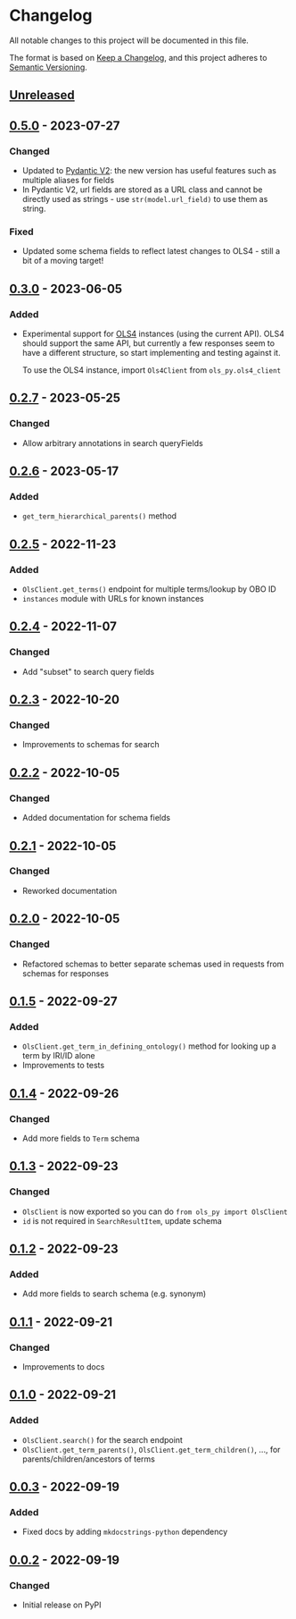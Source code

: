 # Changelog
All notable changes to this project will be documented in this file.

The format is based on [Keep a Changelog](https://keepachangelog.com/en/1.0.0/), and this project adheres to [Semantic Versioning](https://semver.org/spec/v2.0.0.html).

## [Unreleased]

## [0.5.0] - 2023-07-27
### Changed
- Updated to [Pydantic V2](https://docs.pydantic.dev/latest/): the new version has useful features such as multiple aliases for fields
- In Pydantic V2, url fields are stored as a URL class and cannot be directly used as strings - use `str(model.url_field)` to use them as string.

### Fixed
- Updated some schema fields to reflect latest changes to OLS4 - still a bit of a moving target!

## [0.3.0] - 2023-06-05
### Added
- Experimental support for [OLS4](https://www.ebi.ac.uk/ols4) instances (using the current
  API). OLS4 should support the same API, but currently a few responses seem
  to have a different structure, so start implementing and testing against it.

  To use the OLS4 instance, import `Ols4Client` from `ols_py.ols4_client`

## [0.2.7] - 2023-05-25
### Changed
- Allow arbitrary annotations in search queryFields

## [0.2.6] - 2023-05-17
### Added
- `get_term_hierarchical_parents()` method

## [0.2.5] - 2022-11-23
### Added
- `OlsClient.get_terms()` endpoint for multiple terms/lookup by OBO ID
- `instances` module with URLs for known instances

## [0.2.4] - 2022-11-07
### Changed
- Add "subset" to search query fields

## [0.2.3] - 2022-10-20
### Changed
- Improvements to schemas for search

## [0.2.2] - 2022-10-05
### Changed
- Added documentation for schema fields

## [0.2.1] - 2022-10-05
### Changed
- Reworked documentation

## [0.2.0] - 2022-10-05
### Changed
- Refactored schemas to better separate schemas used in requests from schemas for responses

## [0.1.5] - 2022-09-27
### Added
- `OlsClient.get_term_in_defining_ontology()` method for looking up a term by IRI/ID alone
- Improvements to tests

## [0.1.4] - 2022-09-26
### Changed
- Add more fields to `Term` schema

## [0.1.3] - 2022-09-23
### Changed
- `OlsClient` is now exported so you can do `from ols_py import OlsClient`
- `id` is not required in `SearchResultItem`, update schema

## [0.1.2] - 2022-09-23
### Added
- Add more fields to search schema (e.g. synonym)

## [0.1.1] - 2022-09-21
### Changed
- Improvements to docs

## [0.1.0] - 2022-09-21
### Added
- `OlsClient.search()` for the search endpoint
- `OlsClient.get_term_parents()`, `OlsClient.get_term_children()`, ..., for parents/children/ancestors of terms

## [0.0.3] - 2022-09-19
### Added
- Fixed docs by adding `mkdocstrings-python` dependency

## [0.0.2] - 2022-09-19
### Changed
- Initial release on PyPI

[Unreleased]: https://github.com/ahida-development/ols-py/compare/0.5.0...master
[0.5.0]: https://github.com/ahida-development/ols-py/compare/0.3.0...0.5.0
[0.3.0]: https://github.com/ahida-development/ols-py/compare/0.2.7...0.3.0
[0.2.7]: https://github.com/ahida-development/ols-py/compare/0.2.6...0.2.7
[0.2.6]: https://github.com/ahida-development/ols-py/compare/0.2.5...0.2.6
[0.2.5]: https://github.com/ahida-development/ols-py/compare/0.2.4...0.2.5
[0.2.4]: https://github.com/ahida-development/ols-py/compare/0.2.3...0.2.4
[0.2.3]: https://github.com/ahida-development/ols-py/compare/0.2.2...0.2.3
[0.2.2]: https://github.com/ahida-development/ols-py/compare/0.2.1...0.2.2
[0.2.1]: https://github.com/ahida-development/ols-py/compare/0.2.0...0.2.1
[0.2.0]: https://github.com/ahida-development/ols-py/compare/0.1.5...0.2.0
[0.1.5]: https://github.com/ahida-development/ols-py/compare/0.1.4...0.1.5
[0.1.4]: https://github.com/ahida-development/ols-py/compare/0.1.3...0.1.4
[0.1.3]: https://github.com/ahida-development/ols-py/compare/0.1.2...0.1.3
[0.1.2]: https://github.com/ahida-development/ols-py/compare/0.1.1...0.1.2
[0.1.1]: https://github.com/ahida-development/ols-py/compare/0.1.0...0.1.1
[0.1.0]: https://github.com/ahida-development/ols-py/compare/0.0.3...0.1.0
[0.0.3]: https://github.com/ahida-development/ols-py/compare/0.0.2...0.0.3
[0.0.2]: https://github.com/ahida-development/ols-py/tree/0.0.2
